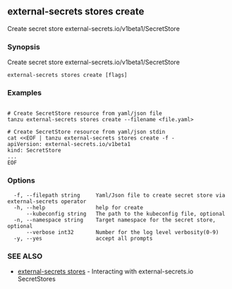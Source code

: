 ## external-secrets stores create

Create secret store external-secrets.io/v1beta1/SecretStore

### Synopsis

Create secret store external-secrets.io/v1beta1/SecretStore

```
external-secrets stores create [flags]
```

### Examples

```

# Create SecretStore resource from yaml/json file
tanzu external-secrets stores create --filename <file.yaml>

# Create SecretStore resource from yaml/json stdin 
cat <<EOF | tanzu external-secrets stores create -f -
apiVersion: external-secrets.io/v1beta1
kind: SecretStore
...
EOF

```

### Options

```
  -f, --filepath string     Yaml/Json file to create secret store via external-secrets operator
  -h, --help                help for create
      --kubeconfig string   The path to the kubeconfig file, optional
  -n, --namespace string    Target namespace for the secret store, optional
      --verbose int32       Number for the log level verbosity(0-9)
  -y, --yes                 accept all prompts
```

### SEE ALSO

* [external-secrets stores](external-secrets_stores.md)	 - Interacting with external-secrets.io SecretStores

